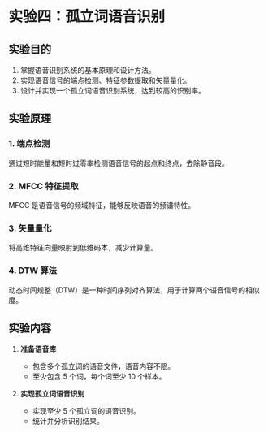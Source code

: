 # 实验四：孤立词语音识别

## 实验目的

1. 掌握语音识别系统的基本原理和设计方法。  
2. 实现语音信号的端点检测、特征参数提取和矢量量化。  
3. 设计并实现一个孤立词语音识别系统，达到较高的识别率。  

## 实验原理

### 1. 端点检测  
通过短时能量和短时过零率检测语音信号的起点和终点，去除静音段。  

### 2. MFCC 特征提取  
MFCC 是语音信号的频域特征，能够反映语音的频谱特性。  

### 3. 矢量量化  
将高维特征向量映射到低维码本，减少计算量。  

### 4. DTW 算法  
动态时间规整（DTW）是一种时间序列对齐算法，用于计算两个语音信号的相似度。  

## 实验内容

1. **准备语音库**  
   - 包含多个孤立词的语音文件，语音内容不限。  
   - 至少包含 5 个词，每个词至少 10 个样本。  

2. **实现孤立词语音识别**  
   - 实现至少 5 个孤立词的语音识别。  
   - 统计并分析识别结果。  